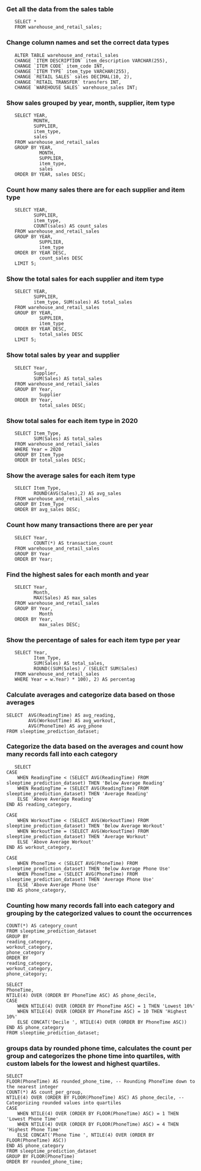 ### Get all the data from the sales table

       SELECT *
       FROM warehouse_and_retail_sales;

### Change column names and set the correct data types

       ALTER TABLE warehouse_and_retail_sales
       CHANGE `ITEM DESCRIPTION` item_description VARCHAR(255),
       CHANGE `ITEM CODE` item_code INT,
       CHANGE `ITEM TYPE` item_type VARCHAR(255),
       CHANGE `RETAIL SALES` sales DECIMAL(10, 2),
       CHANGE `RETAIL TRANSFER` transfers INT,
       CHANGE `WAREHOUSE SALES` warehouse_sales INT;

### Show sales grouped by year, month, supplier, item type

       SELECT YEAR, 
              MONTH, 
              SUPPLIER,
              item_type,
              sales
       FROM warehouse_and_retail_sales
       GROUP BY YEAR, 
                MONTH, 
                SUPPLIER, 
                item_type, 
                sales
       ORDER BY YEAR, sales DESC;

### Count how many sales there are for each supplier and item type
       SELECT YEAR, 
              SUPPLIER, 
              item_type, 
              COUNT(sales) AS count_sales
       FROM warehouse_and_retail_sales
       GROUP BY YEAR, 
                SUPPLIER, 
                item_type
       ORDER BY YEAR DESC, 
                count_sales DESC
       LIMIT 5;

### Show the total sales for each supplier and item type
       SELECT YEAR, 
              SUPPLIER, 
              item_type, SUM(sales) AS total_sales
       FROM warehouse_and_retail_sales
       GROUP BY YEAR, 
                SUPPLIER, 
                item_type
       ORDER BY YEAR DESC, 
                total_sales DESC
       LIMIT 5;

### Show total sales by year and supplier
       SELECT Year, 
              Supplier, 
              SUM(Sales) AS total_sales
       FROM warehouse_and_retail_sales
       GROUP BY Year, 
                Supplier
       ORDER BY Year, 
                total_sales DESC;

### Show total sales for each item type in 2020
       SELECT Item_Type, 
              SUM(Sales) AS total_sales
       FROM warehouse_and_retail_sales
       WHERE Year = 2020
       GROUP BY Item_Type
       ORDER BY total_sales DESC;

### Show the average sales for each item type
       SELECT Item_Type, 
              ROUND(AVG(Sales),2) AS avg_sales
       FROM warehouse_and_retail_sales
       GROUP BY Item_Type
       ORDER BY avg_sales DESC;

### Count how many transactions there are per year
       SELECT Year, 
              COUNT(*) AS transaction_count
       FROM warehouse_and_retail_sales
       GROUP BY Year
       ORDER BY Year;

### Find the highest sales for each month and year
       SELECT Year,
              Month,  
              MAX(Sales) AS max_sales
       FROM warehouse_and_retail_sales
       GROUP BY Year, 
                Month
       ORDER BY Year,  
                max_sales DESC;

### Show the percentage of sales for each item type per year
       SELECT Year, 
              Item_Type, 
              SUM(Sales) AS total_sales, 
              ROUND((SUM(Sales) / (SELECT SUM(Sales) 
       FROM warehouse_and_retail_sales 
       WHERE Year = w.Year) * 100), 2) AS percentag


### Calculate averages and categorize data based on those averages
    SELECT  AVG(ReadingTime) AS avg_reading,
            AVG(WorkoutTime) AS avg_workout,
            AVG(PhoneTime) AS avg_phone
    FROM sleeptime_prediction_dataset;

### Categorize the data based on the averages and count how many records fall into each category
       SELECT 
    CASE 
        WHEN ReadingTime < (SELECT AVG(ReadingTime) FROM sleeptime_prediction_dataset) THEN 'Below Average Reading'
        WHEN ReadingTime = (SELECT AVG(ReadingTime) FROM sleeptime_prediction_dataset) THEN 'Average Reading'
        ELSE 'Above Average Reading'
    END AS reading_category,

    CASE 
        WHEN WorkoutTime < (SELECT AVG(WorkoutTime) FROM sleeptime_prediction_dataset) THEN 'Below Average Workout'
        WHEN WorkoutTime = (SELECT AVG(WorkoutTime) FROM sleeptime_prediction_dataset) THEN 'Average Workout'
        ELSE 'Above Average Workout'
    END AS workout_category,

    CASE 
        WHEN PhoneTime < (SELECT AVG(PhoneTime) FROM sleeptime_prediction_dataset) THEN 'Below Average Phone Use'
        WHEN PhoneTime = (SELECT AVG(PhoneTime) FROM sleeptime_prediction_dataset) THEN 'Average Phone Use'
        ELSE 'Above Average Phone Use'
    END AS phone_category,

### Counting how many records fall into each category and grouping by the categorized values to count the occurrences
    COUNT(*) AS category_count
    FROM sleeptime_prediction_dataset
    GROUP BY 
    reading_category, 
    workout_category, 
    phone_category
    ORDER BY 
    reading_category, 
    workout_category, 
    phone_category;
    
    SELECT 
    PhoneTime,
    NTILE(4) OVER (ORDER BY PhoneTime ASC) AS phone_decile,
    CASE 
        WHEN NTILE(4) OVER (ORDER BY PhoneTime ASC) = 1 THEN 'Lowest 10%'
        WHEN NTILE(4) OVER (ORDER BY PhoneTime ASC) = 10 THEN 'Highest 10%'
        ELSE CONCAT('Decile ', NTILE(4) OVER (ORDER BY PhoneTime ASC))
    END AS phone_category
    FROM sleeptime_prediction_dataset;

### groups data by rounded phone time, calculates the count per group and categorizes the phone time into quartiles, with custom labels for the lowest and highest quartiles.
    SELECT 
    FLOOR(PhoneTime) AS rounded_phone_time, -- Rounding PhoneTime down to the nearest integer
    COUNT(*) AS count_per_group, 
    NTILE(4) OVER (ORDER BY FLOOR(PhoneTime) ASC) AS phone_decile, -- Categorizing rounded values into quartiles
    CASE 
        WHEN NTILE(4) OVER (ORDER BY FLOOR(PhoneTime) ASC) = 1 THEN 'Lowest Phone Time'
        WHEN NTILE(4) OVER (ORDER BY FLOOR(PhoneTime) ASC) = 4 THEN 'Highest Phone Time'
        ELSE CONCAT('Phone Time ', NTILE(4) OVER (ORDER BY FLOOR(PhoneTime) ASC))
    END AS phone_category
    FROM sleeptime_prediction_dataset
    GROUP BY FLOOR(PhoneTime)
    ORDER BY rounded_phone_time;

 
